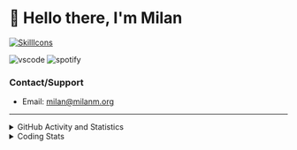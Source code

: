 # 👋 Hello there, I'm Milan
[![SkillIcons](https://skillicons.dev/icons?i=js,ts,nextjs,tailwind,html,go,bash,git,nginx,prisma,kubernetes,docker,linux)](https://skillicons.dev)

![vscode](https://nocache.advaith.workers.dev?url=https://img.shields.io/endpoint?url=https://dev.discordprofiles.me/api/badge/vscode/423203831971708958)
![spotify](https://nocache.advaith.workers.dev/?url=https://img.shields.io/endpoint?url=https://milanm.org/api/spotify/shields&cacheSeconds=10)

### Contact/Support

- Email: [milan@milanm.org](mailto:milan@milanm.org)
 
---
 
<details>
  <summary>GitHub Activity and Statistics</summary>
  <img src="/github-metrics.svg" />
</details>
<details>
  <summary>Coding Stats</summary>
  <!--START_SECTION:waka-->

```txt
TypeScript   22 hrs 34 mins  ███████████████████████░░   91.35 %
JSON         1 hr 31 mins    █▓░░░░░░░░░░░░░░░░░░░░░░░   06.17 %
Bash         16 mins         ▒░░░░░░░░░░░░░░░░░░░░░░░░   01.09 %
Prisma       7 mins          ░░░░░░░░░░░░░░░░░░░░░░░░░   00.50 %
YAML         6 mins          ░░░░░░░░░░░░░░░░░░░░░░░░░   00.41 %
```

<!--END_SECTION:waka-->
</details>
